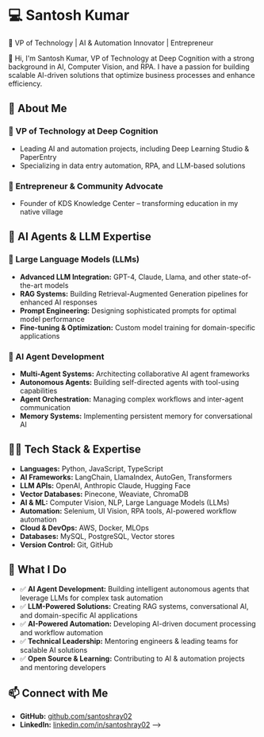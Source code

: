 # 💻 Santosh Kumar
🚀 VP of Technology | AI & Automation Innovator | Entrepreneur

👋 Hi, I'm Santosh Kumar, VP of Technology at Deep Cognition with a strong background in AI, Computer Vision, and RPA. I have a passion for building scalable AI-driven solutions that optimize business processes and enhance efficiency.

## 🔹 About Me

### 🎯 VP of Technology at Deep Cognition
- Leading AI and automation projects, including Deep Learning Studio & PaperEntry
- Specializing in data entry automation, RPA, and LLM-based solutions

### 🏢 Entrepreneur & Community Advocate
- Founder of KDS Knowledge Center – transforming education in my native village

## 🤖 AI Agents & LLM Expertise

### 🧠 Large Language Models (LLMs)
- **Advanced LLM Integration:** GPT-4, Claude, Llama, and other state-of-the-art models
- **RAG Systems:** Building Retrieval-Augmented Generation pipelines for enhanced AI responses
- **Prompt Engineering:** Designing sophisticated prompts for optimal model performance
- **Fine-tuning & Optimization:** Custom model training for domain-specific applications

### 🤝 AI Agent Development
- **Multi-Agent Systems:** Architecting collaborative AI agent frameworks
- **Autonomous Agents:** Building self-directed agents with tool-using capabilities
- **Agent Orchestration:** Managing complex workflows and inter-agent communication
- **Memory Systems:** Implementing persistent memory for conversational AI

## 👨‍💻 Tech Stack & Expertise
- **Languages:** Python, JavaScript, TypeScript
- **AI Frameworks:** LangChain, LlamaIndex, AutoGen, Transformers
- **LLM APIs:** OpenAI, Anthropic Claude, Hugging Face
- **Vector Databases:** Pinecone, Weaviate, ChromaDB
- **AI & ML:** Computer Vision, NLP, Large Language Models (LLMs)
- **Automation:** Selenium, UI Vision, RPA tools, AI-powered workflow automation
- **Cloud & DevOps:** AWS, Docker, MLOps
- **Databases:** MySQL, PostgreSQL, Vector stores
- **Version Control:** Git, GitHub

## 🌟 What I Do
- ✅ **AI Agent Development:** Building intelligent autonomous agents that leverage LLMs for complex task automation
- ✅ **LLM-Powered Solutions:** Creating RAG systems, conversational AI, and domain-specific AI applications
- ✅ **AI-Powered Automation:** Developing AI-driven document processing and workflow automation
- ✅ **Technical Leadership:** Mentoring engineers & leading teams for scalable AI solutions
- ✅ **Open Source & Learning:** Contributing to AI & automation projects and mentoring developers

## 📫 Connect with Me
- **GitHub:** [github.com/santoshray02](https://github.com/santoshray02)
- **LinkedIn:** [linkedin.com/in/santoshray02](https://linkedin.com/in/santoshray02)
-->
